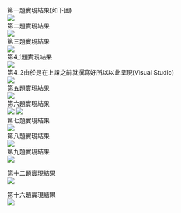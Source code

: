 第一題實現結果(如下圖)  
![](https://i.imgur.com/14DLEzA.png)  
第二題實現結果  
![](https://i.imgur.com/98EJHHM.png)  
第三題實現結果  
![](https://i.imgur.com/q7ROH2W.png)  
第4_1題實現結果  
![](https://i.imgur.com/bhUJSob.png)  
第4_2由於是在上課之前就撰寫好所以以此呈現(Visual Studio)    
![](https://i.imgur.com/VXjFbvC.png)  
第五題實現結果  
![](https://i.imgur.com/mIF0NsA.png)    
第六題實現結果  
![](https://i.imgur.com/8EGn0Rk.png)
![](https://i.imgur.com/qOIpMcq.png)  
第七題實現結果  
![](https://i.imgur.com/JQQrS1Y.png)  
第八題實現結果  
![](https://i.imgur.com/ZGzs3X6.png)  
第九題實現結果  
![](https://i.imgur.com/0UmtDus.png)  


第十二題實現結果  
![](https://i.imgur.com/EYDB2Sl.png)

  
  
  
  
  
第十六題實現結果  
![](https://i.imgur.com/jcH8cs1.png)